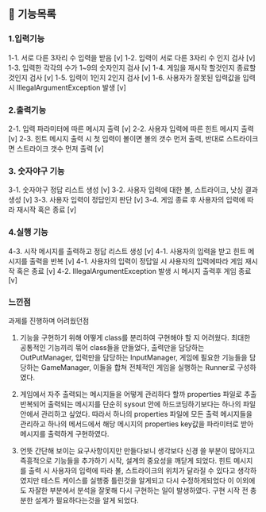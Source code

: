 ## 🎯 기능목록


### 1.입력기능
1-1.  서로 다른 3자리 수 입력을 받음 [v]
1-2.  입력이 서로 다른 3자리 수 인지 검사 [v]
1-3.  입력한 각각의 수가 1~9의 숫자인지 검사 [v]
1-4.  게임을 재시작 할것인지 종료할것인지 검사 [v]
1-5.  입력이 1인지 2인지 검사 [v]
1-6.  사용자가 잘못된 입력값을 입력 시 IllegalArgumentException 발생   [v]  

### 2.출력기능
2-1. 입력 파라미터에 따른 메시지 출력 [v]
2-2. 사용자 입력에 따른 힌트 메시지 출력 [v]
2-3. 힌트 메시지 출력 시 첫 입력이 볼이면 볼의 갯수 먼저 출력, 반대로 스트라이크면 스트라이크 갯수 먼저 출력 [v]
 



### 3. 숫자야구 기능
3-1.  숫자야구 정답 리스트 생성  [v]
3-2.  사용자 입력에 대한 볼, 스트라이크, 낫싱 결과 생성  [v]
3-3.  사용자 입력이 정답인지 판단  [v]
3-4.  게임 종료 후 사용자의 입력에 따라 재시작 혹은 종료   [v]


### 4.실행 기능
4-3.  시작 메시지를 출력하고 정답 리스트 생성  [v]
4-1.  사용자의 입력을 받고 힌트 메시지를 출력을 반복  [v]
4-1.  사용자의 입력이 정답일 시 사용자의 입력에따라 게임 재시작 혹은 종료  [v]
4-2.  IllegalArgumentException 발생 시 메시지 출력후 게임 종료 [v]


### 느낀점
과제를 진행하며 어려웠던점
1.  기능을 구현하기 위해 어떻게 class를 분리하여 구현해야 할 지 어려웠다.
    최대한 공통적인 기능끼리 묶어 class들을 만들었다, 출력만을 담당하는 OutPutManager, 입력만을 담당하는 InputManager, 게임에 필요한 기능들을 담당하는 GameManager,  이들을 합쳐 전체적인 게임을 실행하는 Runner로 구성하였다.

2. 게임에서 자주 출력되는 메시지들을 어떻게 관리하다 할까 properties 파일로 추출
   반복되어 출력되는 메시지를 단순히 sysout 안에 하드코딩하기보다는 하나의 파일 안에서 관리하고 싶었다.
   따라서 하나의 properties 파일에 모든 출력 메시지들을 관리하고  하나의 메서드에서 해당 메시지의 properties key값을 파라미터로 받아 메시지를 출력하게 구현하였다.

3. 언뜻 간단해 보이는 요구사항이지만 만들다보니 생각보다 신경 쓸 부분이 많아지고 즉흥적으로 기능들을 추가하기 시작, 설계의 중요성을 깨닫게 되었다.
   힌트 메시지를 출력 시 사용자의 입력에 따라 볼, 스트라이크의 위치가 달라질 수 있다고 생각하였지만 테스트 케이스를 실행중 틀린것을 알게되고 다시 수정하게되었다 이 이외에도 자잘한 부분에서 분석을 잘못해 다시 구현하는 일이 발생하였다.
   구현 시작 전 충분한 설계가 필요하다는것을 알게 되었다.